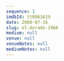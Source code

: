 ```yaml
---
sequence: 1
imdbId: tt0061619
date: 2008-07-16
slug: el-dorado-1966
medium: null
venue: null
venueNotes: null
mediumNotes: null
---
```


